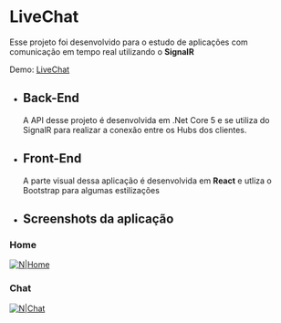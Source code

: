 # LiveChat

Esse projeto foi desenvolvido para o estudo de aplicações com comunicação em tempo real utilizando o **SignalR**

Demo: <a href='https://livechat-frontend.herokuapp.com/' target='_blank'>LiveChat</a>

- ## Back-End
  A API desse projeto é desenvolvida em .Net Core 5 e se utiliza do SignalR para realizar a conexão entre os Hubs dos clientes.



- ## Front-End
  A parte visual dessa aplicação é desenvolvida em **React** e utliza o Bootstrap para algumas estilizações


 - ## Screenshots da aplicação

 ### Home
   [![N|Home](https://i.ibb.co/PMdWStZ/imagem-2021-10-09-214507.png)](https://livechat-frontend.herokuapp.com/)
   
  ### Chat
  [![N|Chat](https://i.ibb.co/SQCdZ3T/imagem-2021-10-09-214707.png)](https://livechat-frontend.herokuapp.com/)

